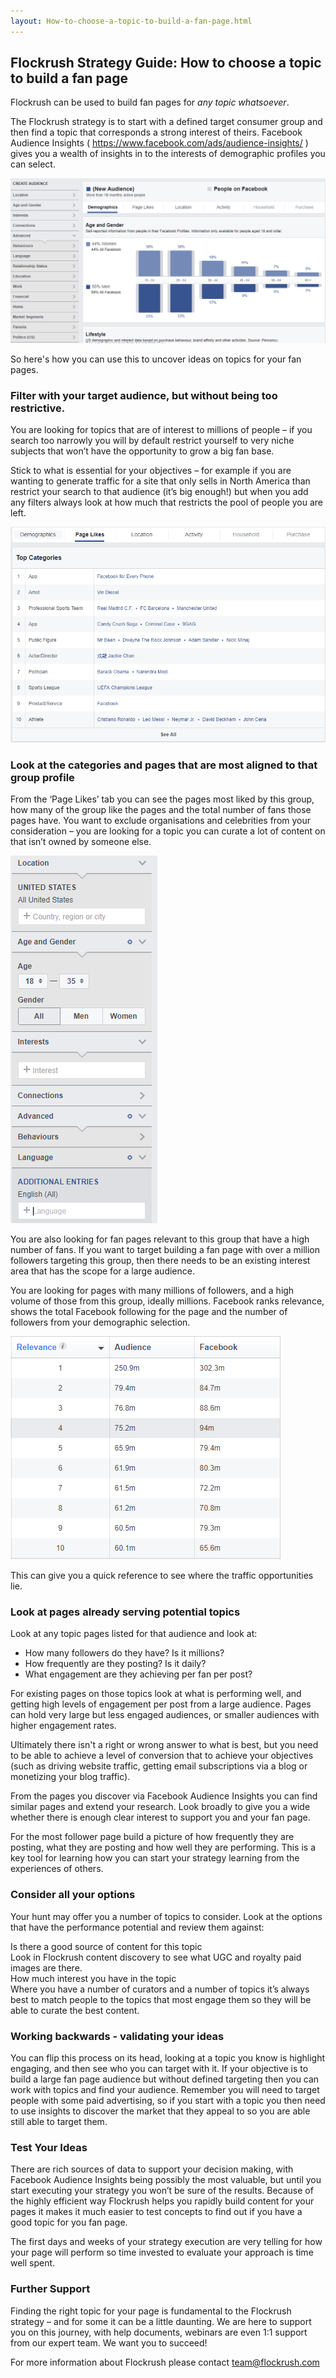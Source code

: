 ```yaml
---
layout: How-to-choose-a-topic-to-build-a-fan-page.html
---
```


<div class="ui left vertical stripe segment">
  <div class="ui left text container">
  <h2>Flockrush Strategy Guide: How to choose a topic to build a fan page
    </h2>
  <p>Flockrush can be used to build fan pages for
      <i>any topic whatsoever</i>.</p>
  <p>The Flockrush strategy is to start with a defined target consumer group and then find a topic that corresponds a strong interest of theirs. Facebook Audience Insights (
      <a href="https://www.facebook.com/business/news/audience-insights">https://www.facebook.com/ads/audience-insights/</a>
      ) gives you a wealth of insights in to the interests of demographic profiles you can select.
    </p>
  <p><img alt="uncover Facebook topic ideas" src="img/uncover-facebook-topic-ideas.png"></p>
  <p>So here's how you can use this to uncover ideas on topics for your fan pages. </p>
  <h3 class="ui header">Filter with your target audience, but without being too restrictive.
    </h3>
  <p>You are looking for topics that are of interest to millions of people – if you search too narrowly you will by default restrict yourself to very niche subjects that won’t have the opportunity to grow a big fan base. </p>
  <p>Stick to what is essential for your objectives – for example if you are wanting to generate traffic for a site that only sells in North America than restrict your search to that audience (it’s big enough!) but when you add any filters
      always look at how much that restricts the pool of people you are left. </p>
  <p></p>
  <p></p>
  <p><img alt="Filter Facebook Audiences" src="img/filter-facebook-audiences.png"></p>
  <h3 class="ui header">
      Look at the categories and pages that are most aligned to that group profile &nbsp;
    </h3>
  <p></p>
  <p>From the ‘Page Likes’ tab you can see the pages most liked by this group, how many of the group like the pages and the total number of fans those pages have. You want to exclude organisations and celebrities from your consideration –
      you are looking for a topic you can curate a lot of content on that isn’t owned by someone else. </p>
  <p><img alt="Facebook categories and pages" src="img/facebook-categories-and-pages.png"></p>
  <p></p>
  <p>You are also looking for fan pages relevant to this group that have a high number of fans. If you want to target building a fan page with over a million followers targeting this group, then there needs to be an existing interest area that has the
      scope for a large audience. </p>
  <p>You are looking for pages with many millions of followers, and a high volume of those from this group, ideally millions. Facebook ranks relevance, shows the total Facebook following for the page and the number of followers from your demographic selection.
      </p>
  <p><img alt="Facebook traffic opportunities" src="img/facebook-traffic-opportunities.png" title=""></p>
  <p></p>
  <p>This can give you a quick reference to see where the traffic opportunities lie. </p>
  <h3 class="ui header">
      Look at pages already serving potential topics
    </h3>
  <p></p>
  <p>Look at any topic pages listed for that audience and look at: </p>
  <ul class="ui list p-light-up"><li>How many followers do they have? Is it millions? </li><li>How frequently are they posting? Is it daily? </li><li>What engagement are they achieving per fan per post? </li></ul>
  <p>For existing pages on those topics look at what is performing well, and getting high levels of engagement per post from a large audience. Pages can hold very large but less engaged audiences, or smaller audiences with higher engagement rates. </p>
  <p>Ultimately there isn't a right or wrong answer to what is best, but you need to be able to achieve a level of conversion that to achieve your objectives (such as driving website traffic, getting email subscriptions via a blog or monetizing your blog
      traffic). </p>
  <p>From the pages you discover via Facebook Audience Insights you can find similar pages and extend your research. Look broadly to give you a wide whether there is enough clear interest to support you and your fan page. </p>
  <p>For the most follower page build a picture of how frequently they are posting, what they are posting and how well they are performing. This is a key tool for learning how you can start your strategy learning from the experiences of others. </p>
  <h3 class="ui header">
      Consider all your options
    </h3>
  <p>Your hunt may offer you a number of topics to consider. Look at the options that have the performance potential and review them against: </p>
  <div class="ui ordered list p-light-up">
  <div class="item space-notchem-bottom">
  <div class="content">
  <a class="header space-notchem-bottom">Is there a good source of content for this topic</a>
  <div class="description">Look in Flockrush content discovery to see what UGC and royalty paid images are there.</div>
</div>
</div>
  <div class="item space-notchem-bottom">
  <div class="content">
  <a class="header space-notchem-bottom">How much interest you have in the topic</a>
  <div class="description">Where you have a number of curators and a number of topics it’s always best to match people to the topics that most engage them so they will be able to curate the best content.</div>
</div>
</div>
</div>
  <p></p>
  <h3 class="ui header">
      Working backwards - validating your ideas
    </h3>
  <p>You can flip this process on its head, looking at a topic you know is highlight engaging, and then see who you can target with it. If your objective is to build a large fan page audience but without defined targeting then you can work with topics
      and find your audience. Remember you will need to target people with some paid advertising, so if you start with a topic you then need to use insights to discover the market that they appeal to so you are able still able to target them. </p>
  <h3 class="ui header">
      Test Your Ideas
    </h3>
  <p></p>
  <p>There are rich sources of data to support your decision making, with Facebook Audience Insights being possibly the most valuable, but until you start executing your strategy you won’t be sure of the results. Because of the highly efficient way
      Flockrush helps you rapidly build content for your pages it makes it much easier to test concepts to find out if you have a good topic for you fan page. </p>
  <p>The first days and weeks of your strategy execution are very telling for how your page will perform so time invested to evaluate your approach is time well spent. </p>
  <p></p>
  <h3 class="ui header">
      Further Support
    </h3>
  <p></p>
  <p>Finding the right topic for your page is fundamental to the Flockrush strategy – and for some it can be a little daunting. We are here to support you on this journey, with help documents, webinars are even 1:1 support from our expert team. We
      want you to succeed! </p>
  <p></p>
  <p>For more information about Flockrush please contact <span>
  <a href="mailto:team@flockrush.com">team@flockrush.com</a>
</span></p>
</div>
</div>
